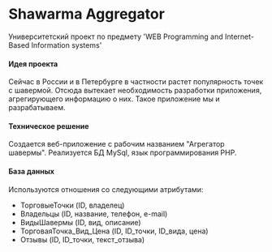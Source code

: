 # Shawarma Aggregator
Университетский проект по предмету 'WEB Programming and Internet-Based Information systems'

#### Идея проекта
Сейчас в России и в Петербурге в частности растет популярность точек с шавермой. Отсюда вытекает необходимость разработки приложения, агрегирующего информацию о них. Такое приложение мы и разрабатываем.

#### Техническое решение
Создается веб-приложение с рабочим названием "Агрегатор шавермы". Реализуется БД MySql, язык программирования PHP. 

#### База данных
Используются отношения со следующими атрибутами:
* ТорговыеТочки (ID, владелец)
* Владельцы (ID, название, телефон, e-mail)
* ВидыШавермы (ID, вид, описание)
* ТорговаяТочка_Вид_Цена (ID, ID_точки, ID_вида, цена)
* Отзывы (ID, ID_точки, текст_отзыва)
